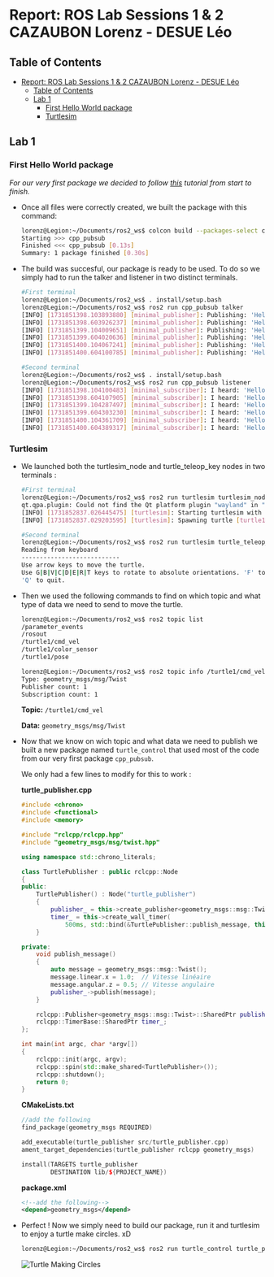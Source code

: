 

# Report: ROS Lab Sessions 1 & 2 CAZAUBON Lorenz - DESUE Léo

## Table of Contents
- [Report: ROS Lab Sessions 1 \& 2 CAZAUBON Lorenz - DESUE Léo](#report-ros-lab-sessions-1--2-cazaubon-lorenz---desue-léo)
  - [Table of Contents](#table-of-contents)
  - [Lab 1](#lab-1)
    - [First Hello World package](#first-hello-world-package)
    - [Turtlesim](#turtlesim)

## Lab 1


### First Hello World package

*For our very first package we decided to follow [this](https://docs.ros.org/en/humble/Tutorials/Beginner-Client-Libraries/Writing-A-Simple-Cpp-Publisher-And-Subscriber.html) tutorial from start to finish.*

- Once all files were correctly created, we built the package with this command:

    ```bash
    lorenz@Legion:~/Documents/ros2_ws$ colcon build --packages-select cpp_pubsub
    Starting >>> cpp_pubsub
    Finished <<< cpp_pubsub [0.13s]                  
    Summary: 1 package finished [0.30s]
    ```

- The build was succesful, our package is ready to be used. To do so we simply had to run the talker and listener in two distinct terminals.

    ```bash
    #First terminal
    lorenz@Legion:~/Documents/ros2_ws$ . install/setup.bash
    lorenz@Legion:~/Documents/ros2_ws$ ros2 run cpp_pubsub talker
    [INFO] [1731851398.103893880] [minimal_publisher]: Publishing: 'Hello, world! 0'
    [INFO] [1731851398.603926237] [minimal_publisher]: Publishing: 'Hello, world! 1'
    [INFO] [1731851399.104009651] [minimal_publisher]: Publishing: 'Hello, world! 2'
    [INFO] [1731851399.604020636] [minimal_publisher]: Publishing: 'Hello, world! 3'
    [INFO] [1731851400.104067241] [minimal_publisher]: Publishing: 'Hello, world! 4'
    [INFO] [1731851400.604100785] [minimal_publisher]: Publishing: 'Hello, world! 5'
    ```
    ```bash
    #Second terminal
    lorenz@Legion:~/Documents/ros2_ws$ . install/setup.bash
    lorenz@Legion:~/Documents/ros2_ws$ ros2 run cpp_pubsub listener
    [INFO] [1731851398.104100483] [minimal_subscriber]: I heard: 'Hello, world! 0'
    [INFO] [1731851398.604107905] [minimal_subscriber]: I heard: 'Hello, world! 1'
    [INFO] [1731851399.104287497] [minimal_subscriber]: I heard: 'Hello, world! 2'
    [INFO] [1731851399.604303230] [minimal_subscriber]: I heard: 'Hello, world! 3'
    [INFO] [1731851400.104361709] [minimal_subscriber]: I heard: 'Hello, world! 4'
    [INFO] [1731851400.604389317] [minimal_subscriber]: I heard: 'Hello, world! 5'
    ```

### Turtlesim

- We launched both the turtlesim_node and turtle_teleop_key nodes in two terminals :

    ```bash
    #First terminal
    lorenz@Legion:~/Documents/ros2_ws$ ros2 run turtlesim turtlesim_node
    qt.qpa.plugin: Could not find the Qt platform plugin "wayland" in ""
    [INFO] [1731852837.026445475] [turtlesim]: Starting turtlesim with node name /turtlesim
    [INFO] [1731852837.029203595] [turtlesim]: Spawning turtle [turtle1] at x=[5,544445], y=[5,544445], theta=[0,000000]
    ```

    ```bash
    #Second terminal
    lorenz@Legion:~/Documents/ros2_ws$ ros2 run turtlesim turtle_teleop_key
    Reading from keyboard
    ---------------------------
    Use arrow keys to move the turtle.
    Use G|B|V|C|D|E|R|T keys to rotate to absolute orientations. 'F' to cancel a rotation.
    'Q' to quit.
    ```

-  Then we used the following commands to find on which topic and what type of data we need to send to move the turtle.

    ```bash
    lorenz@Legion:~/Documents/ros2_ws$ ros2 topic list
    /parameter_events
    /rosout
    /turtle1/cmd_vel
    /turtle1/color_sensor
    /turtle1/pose

    lorenz@Legion:~/Documents/ros2_ws$ ros2 topic info /turtle1/cmd_vel
    Type: geometry_msgs/msg/Twist
    Publisher count: 1
    Subscription count: 1
    ```

    **Topic:** `/turtle1/cmd_vel` 
    
    **Data:** `geometry_msgs/msg/Twist`

- Now that we know on wich topic and what data we need to publish we built a new package named `turtle_control` that used most of the code from our very first package `cpp_pubsub`.

    We only had a few lines to modify for this to work :

    **turtle_publisher.cpp**

    ```cpp
    #include <chrono>
    #include <functional>
    #include <memory>

    #include "rclcpp/rclcpp.hpp"
    #include "geometry_msgs/msg/twist.hpp"

    using namespace std::chrono_literals;

    class TurtlePublisher : public rclcpp::Node
    {
    public:
        TurtlePublisher() : Node("turtle_publisher")
        {
            publisher_ = this->create_publisher<geometry_msgs::msg::Twist>("/turtle1/cmd_vel", 10);
            timer_ = this->create_wall_timer(
                500ms, std::bind(&TurtlePublisher::publish_message, this));
        }

    private:
        void publish_message()
        {
            auto message = geometry_msgs::msg::Twist();
            message.linear.x = 1.0;  // Vitesse linéaire
            message.angular.z = 0.5; // Vitesse angulaire
            publisher_->publish(message);
        }

        rclcpp::Publisher<geometry_msgs::msg::Twist>::SharedPtr publisher_;
        rclcpp::TimerBase::SharedPtr timer_;
    };

    int main(int argc, char *argv[])
    {
        rclcpp::init(argc, argv);
        rclcpp::spin(std::make_shared<TurtlePublisher>());
        rclcpp::shutdown();
        return 0;
    }
    ```

    **CMakeLists.txt**

    ```cpp
    //add the following
    find_package(geometry_msgs REQUIRED)

    add_executable(turtle_publisher src/turtle_publisher.cpp)  
    ament_target_dependencies(turtle_publisher rclcpp geometry_msgs)

    install(TARGETS turtle_publisher
            DESTINATION lib/${PROJECT_NAME})
    ```

    **package.xml**

    ```xml
    <!--add the following-->
    <depend>geometry_msgs</depend>
    ```

- Perfect ! Now we simply need to build our package, run it and turtlesim to enjoy a turtle make circles. xD


    ```bash
    lorenz@Legion:~/Documents/ros2_ws$ ros2 run turtle_control turtle_publisher
    ```
    
    ![Turtle Making Circles](/img/04.png)
    
